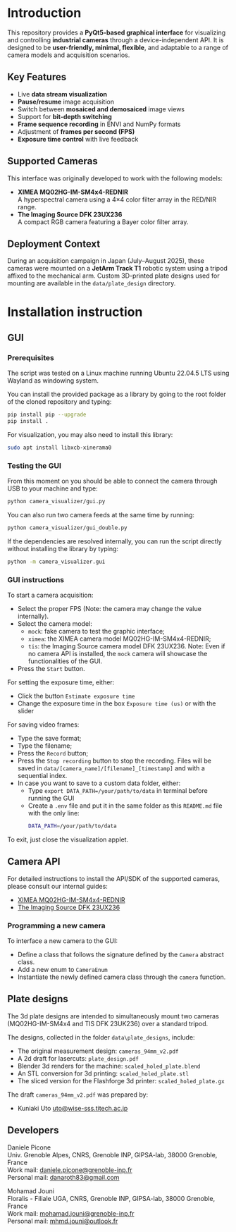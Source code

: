 # Introduction

This repository provides a **PyQt5-based graphical interface** for 
visualizing and controlling **industrial cameras** through a device-independent 
API. It is designed to be **user-friendly, minimal, flexible**, and adaptable 
to a range of camera models and acquisition scenarios.

## Key Features
- Live **data stream visualization**
- **Pause/resume** image acquisition
- Switch between **mosaiced and demosaiced** image views
- Support for **bit-depth switching**
- **Frame sequence recording** in ENVI and NumPy formats
- Adjustment of **frames per second (FPS)**
- **Exposure time control** with live feedback

## Supported Cameras
This interface was originally developed to work with the following models:
- **XIMEA MQ02HG-IM-SM4x4-REDNIR**  
  A hyperspectral camera using a 4×4 color filter array in the RED/NIR range.
- **The Imaging Source DFK 23UX236**  
  A compact RGB camera featuring a Bayer color filter array.

## Deployment Context
During an acquisition campaign in Japan (July–August 2025), these cameras were 
mounted on a **JetArm Track T1** robotic system using a tripod affixed to the 
mechanical arm.
Custom 3D-printed plate designs used for mounting are available in the 
`data/plate_design` directory.


# Installation instruction

## GUI

### Prerequisites

The script was tested on a Linux machine running Ubuntu 22.04.5 LTS using 
Wayland as windowing system.

You can install the provided package as a library by going to the root folder
of the cloned repository and typing:
```bash
pip install pip --upgrade
pip install .
```

For visualization, you may also need to install this library:
```bash
sudo apt install libxcb-xinerama0
```

### Testing the GUI

From this moment on you should be able to connect the camera through USB to
your machine and type:
```bash
python camera_visualizer/gui.py
```

You can also run two camera feeds at the same time by running:
```bash
python camera_visualizer/gui_double.py
```

If the dependencies are resolved internally, you can run the script directly without
installing the library by typing:
```bash
python -m camera_visualizer.gui
```

### GUI instructions

To start a camera acquisition:

- Select the proper FPS (Note: the camera may change the value internally).
- Select the camera model:
  - `mock`: fake camera to test the graphic interface;
  - `ximea`: the XIMEA camera model MQ02HG-IM-SM4x4-REDNIR;
  - `tis`: the Imaging Source camera model DFK 23UX236.
  Note: Even if no camera API is installed, the `mock` camera will showcase
  the functionalities of the GUI.
- Press the `Start` button.


For setting the exposure time, either:
- Click the button `Estimate exposure time`
- Change the exposure time in the box `Exposure time (us)` or with the slider

For saving video frames:
- Type the save format;
- Type the filename;
- Press the `Record` button;
- Press the `Stop recording` button to stop the recording. 
Files will be saved in `data/[camera_name]/[filename]_[timestamp]` and with a 
sequential index.
- In case you want to save to a custom data folder, either:
  - Type `export DATA_PATH=/your/path/to/data` in terminal before running the
    GUI
  - Create a `.env` file and put it in the same folder as this `README.md` 
    file with the only line:
    ```bash
    DATA_PATH=/your/path/to/data
    ```

To exit, just close the visualization applet.

## Camera API

For detailed instructions to install the API/SDK of the supported cameras, 
please consult our internal guides:

- [XIMEA MQ02HG-IM-SM4x4-REDNIR](./data/docs/ximea.md)
- [The Imaging Source DFK 23UX236](./data/docs/tis.md)

### Programming a new camera

To interface a new camera to the GUI:
- Define a class that follows the signature defined by the `Camera` 
  abstract class.
- Add a new enum to `CameraEnum`
- Instantiate the newly defined camera class through the `camera` function.


## Plate designs

The 3d plate  designs are intended to simultaneously mount two cameras (MQ02HG-IM-SM4x4 and TIS DFK 23UK236) over a standard tripod.

The designs, collected in the folder `data\plate_designs`, include:
- The original measurement design: `cameras_94mm_v2.pdf`
- A 2d draft for lasercuts: `plate_design.pdf`
- Blender 3d renders for the machine: `scaled_holed_plate.blend`
- An STL conversion for 3d printing: `scaled_holed_plate.stl`
- The sliced version for the Flashforge 3d printer: `scaled_holed_plate.gx`

The draft `cameras_94mm_v2.pdf` was prepared by:
- Kuniaki Uto [uto@wise-sss.titech.ac.jp](mailto:uto@wise-sss.titech.ac.jp)


## Developers

Daniele Picone  
Univ. Grenoble Alpes, CNRS, Grenoble INP, GIPSA-lab, 38000 Grenoble, France  
Work mail: [daniele.picone@grenoble-inp.fr](mailto:daniele.picone@grenoble-inp.fr)  
Personal mail: [danaroth83@gmail.com](mailto:danaroth83@gmail.com)  

Mohamad Jouni  
Floralis - Filiale UGA, CNRS, Grenoble INP, GIPSA-lab, 38000 Grenoble, France  
Work mail: [mohamad.jouni@grenoble-inp.fr](mailto:mohamad.jouni@grenoble-inp.fr)  
Personal mail: [mhmd.jouni@outlook.fr](mailto:mhmd.jouni@outlook.fr)  
